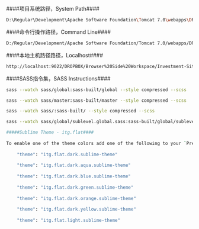 ####项目系统路径，System Path####

```bash
D:\Regular\Development\Apache Software Foundation\Tomcat 7.0\webapps\DROPBOX\Browser Side Workspace\Investment-Site
```

####命令行操作路径，Command Line####

```bash
D:/Regular/Development/Apache Software Foundation/Tomcat 7.0/webapps/DROPBOX/Browser Side Workspace/Investment-Site
```

####本地主机路径路径，Localhost####

```bash
http://localhost:9022/DROPBOX/Browser%20Side%20Workspace/Investment-Site/www/
```

####SASS指令集，SASS Instructions####

```bash
sass --watch sass/global:sass-built/global --style compressed --scss
```

```bash
sass --watch sass/master:sass-built/master --style compressed --scss
```

```bash
sass --watch sass/:sass-built/ --style compressed --scss
```

```bash
sass --watch sass/global/sublevel.global.sass:sass-built/global/sublevel.global.css --style compressed --scss

#####Sublime Theme - itg.flat####
  
To enable one of the theme colors add one of the following to your `Preferences.sublime-settings` file:
	
	"theme": "itg.flat.dark.sublime-theme"
	
	"theme": "itg.flat.dark.aqua.sublime-theme"
	
	"theme": "itg.flat.dark.blue.sublime-theme"
	
	"theme": "itg.flat.dark.green.sublime-theme"
	
	"theme": "itg.flat.dark.orange.sublime-theme"
	
	"theme": "itg.flat.dark.yellow.sublime-theme"
	
	"theme": "itg.flat.light.sublime-theme"